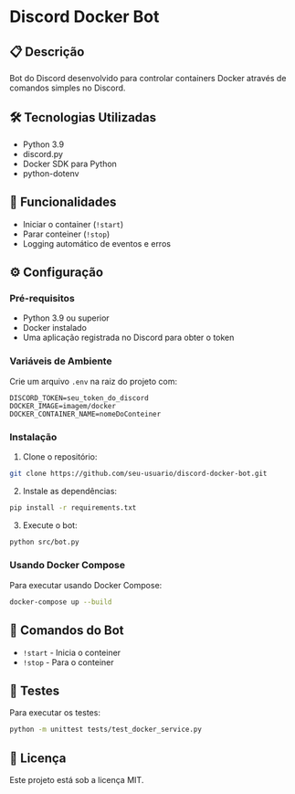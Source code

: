 # Discord Docker Bot

## 📋 Descrição

Bot do Discord desenvolvido para controlar containers Docker através de comandos simples no Discord.

## 🛠️ Tecnologias Utilizadas

- Python 3.9
- discord.py
- Docker SDK para Python
- python-dotenv

## 🚀 Funcionalidades

- Iniciar o container (`!start`)
- Parar conteiner (`!stop`)
- Logging automático de eventos e erros

## ⚙️ Configuração

### Pré-requisitos

- Python 3.9 ou superior
- Docker instalado
- Uma aplicação registrada no Discord para obter o token

### Variáveis de Ambiente

Crie um arquivo `.env` na raiz do projeto com:

```env
DISCORD_TOKEN=seu_token_do_discord
DOCKER_IMAGE=imagem/docker
DOCKER_CONTAINER_NAME=nomeDoConteiner
```

### Instalação

1. Clone o repositório:

```bash
git clone https://github.com/seu-usuario/discord-docker-bot.git
```

2. Instale as dependências:

```bash
pip install -r requirements.txt
```

3. Execute o bot:

```bash
python src/bot.py
```

### Usando Docker Compose

Para executar usando Docker Compose:

```bash
docker-compose up --build
```

## 📌 Comandos do Bot

- `!start` - Inicia o conteiner
- `!stop` - Para o conteiner

## 🧪 Testes

Para executar os testes:

```bash
python -m unittest tests/test_docker_service.py
```

## 📄 Licença

Este projeto está sob a licença MIT.
